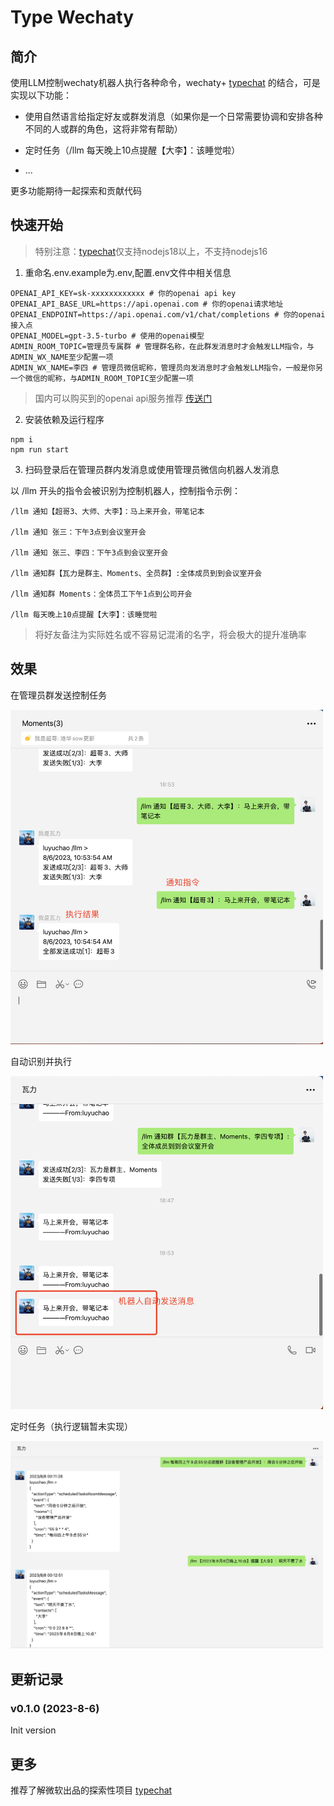 # Type Wechaty

## 简介

使用LLM控制wechaty机器人执行各种命令，wechaty+ [typechat](https://github.com/microsoft/TypeChat) 的结合，可是实现以下功能：

- 使用自然语言给指定好友或群发消息（如果你是一个日常需要协调和安排各种不同的人或群的角色，这将非常有帮助）

- 定时任务（/llm 每天晚上10点提醒【大李】：该睡觉啦）

- ...

更多功能期待一起探索和贡献代码

## 快速开始

> 特别注意：[typechat](https://github.com/microsoft/TypeChat)仅支持nodejs18以上，不支持nodejs16

1. 重命名.env.example为.env,配置.env文件中相关信息

```.env
OPENAI_API_KEY=sk-xxxxxxxxxxxx # 你的openai api key
OPENAI_API_BASE_URL=https://api.openai.com # 你的openai请求地址
OPENAI_ENDPOINT=https://api.openai.com/v1/chat/completions # 你的openai接入点
OPENAI_MODEL=gpt-3.5-turbo # 使用的openai模型
ADMIN_ROOM_TOPIC=管理员专属群 # 管理群名称，在此群发消息时才会触发LLM指令，与ADMIN_WX_NAME至少配置一项
ADMIN_WX_NAME=李四 # 管理员微信昵称，管理员向发消息时才会触发LLM指令，一般是你另一个微信的昵称，与ADMIN_ROOM_TOPIC至少配置一项
```

> 国内可以购买到的openai api服务推荐 [传送门](https://www.yuque.com/atorber/oegota/rs4uk3geb4amurwb)

2. 安装依赖及运行程序

```
npm i
npm run start
```

3. 扫码登录后在管理员群内发消息或使用管理员微信向机器人发消息

以 /llm 开头的指令会被识别为控制机器人，控制指令示例：

```
/llm 通知【超哥3、大师、大李】：马上来开会，带笔记本

/llm 通知 张三：下午3点到会议室开会

/llm 通知 张三、李四：下午3点到会议室开会

/llm 通知群【瓦力是群主、Moments、全员群】:全体成员到到会议室开会

/llm 通知群 Moments：全体员工下午1点到公司开会

/llm 每天晚上10点提醒【大李】：该睡觉啦
```

> 将好友备注为实际姓名或不容易记混淆的名字，将会极大的提升准确率

## 效果

在管理员群发送控制任务

<img src="./docs/images/1.png" alt="Image" style="width: 500px; ">

自动识别并执行

<img src="./docs/images/2.png" alt="Image" style="width: 500px; ">

定时任务（执行逻辑暂未实现）

<img src="./docs/images/3.png" alt="Image" style="width: 500px; ">

## 更新记录

### v0.1.0 (2023-8-6)

Init version

## 更多

推荐了解微软出品的探索性项目 [typechat](https://github.com/microsoft/TypeChat)

